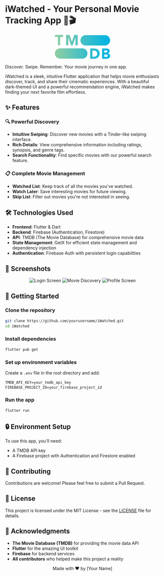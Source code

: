 # iWatched - Your Personal Movie Tracking App 🍿🎬

<p align="center">
  <img src="images/tmdbLogo.png" alt="TMDB Logo" width="180" />
</p>

Discover. Swipe. Remember. Your movie journey in one app.

iWatched is a sleek, intuitive Flutter application that helps movie enthusiasts discover, track, and share their cinematic experiences. With a beautiful dark-themed UI and a powerful recommendation engine, iWatched makes finding your next favorite film effortless.

## ✨ Features

### 🔍 Powerful Discovery
- **Intuitive Swiping**: Discover new movies with a Tinder-like swiping interface.
- **Rich Details**: View comprehensive information including ratings, synopsis, and genre tags.
- **Search Functionality**: Find specific movies with our powerful search feature.

### 📋 Complete Movie Management
- **Watched List**: Keep track of all the movies you've watched.
- **Watch Later**: Save interesting movies for future viewing.
- **Skip List**: Filter out movies you're not interested in seeing.

## 🛠️ Technologies Used
- **Frontend**: Flutter & Dart
- **Backend**: Firebase (Authentication, Firestore)
- **API**: TMDB (The Movie Database) for comprehensive movie data
- **State Management**: GetX for efficient state management and dependency injection
- **Authentication**: Firebase Auth with persistent login capabilities

## 📱 Screenshots
<p align="center">
  <img src="assets/login_screen.png" alt="Login Screen" width="200" />
  <img src="images/screenshot2.png" alt="Movie Discovery" width="200" />
  <img src="images/screenshot3.png" alt="Profile Screen" width="200" />
</p>

## 🚀 Getting Started

### Clone the repository
```sh
git clone https://github.com/yourusername/iWatched.git
cd iWatched
```

### Install dependencies
```sh
flutter pub get
```

### Set up environment variables
Create a `.env` file in the root directory and add:
```env
TMDB_API_KEY=your_tmdb_api_key
FIREBASE_PROJECT_ID=your_firebase_project_id
```

### Run the app
```sh
flutter run
```

## 🔒 Environment Setup
To use this app, you'll need:
- A TMDB API key
- A Firebase project with Authentication and Firestore enabled

## 🤝 Contributing
Contributions are welcome! Please feel free to submit a Pull Request.

## 📄 License
This project is licensed under the MIT License - see the [LICENSE](LICENSE) file for details.

## 🙏 Acknowledgments
- **The Movie Database (TMDB)** for providing the movie data API
- **Flutter** for the amazing UI toolkit
- **Firebase** for backend services
- **All contributors** who helped make this project a reality

<p align="center">Made with ❤️ by [Your Name]</p>
